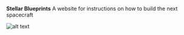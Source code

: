 **Stellar Blueprints**
A website for instructions on how to build the next spacecraft

![alt text](https://github.com/phthallo/ascend-website/blob/main/image-1.png)

